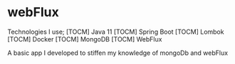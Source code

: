 # webFlux

Technologies I use; 
[TOCM] Java 11
[TOCM] Spring Boot
[TOCM] Lombok
[TOCM] Docker
[TOCM] MongoDB
[TOCM] WebFlux


A basic app I developed to stiffen my knowledge of mongoDb and webFlux
